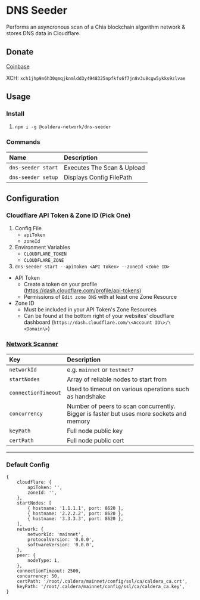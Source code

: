 # DNS Seeder

Performs an asyncronous scan of a Chia blockchain algorithm network & stores DNS data in Cloudflare.

## Donate   

[Coinbase](https://commerce.coinbase.com/checkout/5ed151a5-4d24-4dd9-9d1e-8f31648dd271)

XCH: `xch1jhp9n6h30qmqjknmldd3y4948325npfkfs6f7jn8v3u8cgw5ykks9zlvae`

## Usage

### Install

1. `npm i -g @caldera-network/dns-seeder`

### Commands
| Name              | Description |
|:---               | :---        |
| `dns-seeder start` | Executes The Scan & Upload |
| `dns-seeder setup` | Displays Config FilePath |


## Configuration

### Cloudflare API Token & Zone ID (Pick One)

1. Config File
    - `apiToken`
    - `zoneId`
1. Environment Variables
    - `CLOUDFLARE_TOKEN`
    - `CLOUDFLARE_ZONE`
1. `dns-seeder start --apiToken <API Token> --zoneId <Zone ID>`

- API Token
    - Create a token on your profile (https://dash.cloudflare.com/profile/api-tokens)
    - Permissions of `Edit zone DNS` with at least one Zone Resource
- Zone ID
    - Must be included in your API Token's Zone Resources
    - Can be found at the bottom right of your websites' cloudflare dashboard (`https://dash.cloudflare.com/\<Account ID\>/\<Domain\>`)

### [Network Scanner](https://github.com/Caldera-Network/chia-network-scanner#usage)

| Key              | Description |
|:---               | :---        |
| `networkId` | e.g. `mainnet` or `testnet7` |
| `startNodes` | Array of reliable nodes to start from |
| `connectionTimeout` | Used to timeout on various operations such as handshake |
| `concurrency` | Number of peers to scan concurrently. Bigger is faster but uses more sockets and memory |
| `keyPath` | Full node public key |
| `certPath` | Full node public cert |

---

### Default Config
```
{
    cloudflare: {
        apiToken: '',
        zoneId: '',
    },
    startNodes: [
        { hostname: '1.1.1.1', port: 8620 },
        { hostname: '2.2.2.2', port: 8620 },
        { hostname: '3.3.3.3', port: 8620 },
    ],
    network: {
        networkId: 'mainnet',
        protocolVersion: '0.0.0',
        softwareVersion: '0.0.0',
    },
    peer: {
        nodeType: 1,
    },
    connectionTimeout: 2500,
    concurrency: 50,
    certPath: '/root/.caldera/mainnet/config/ssl/ca/caldera_ca.crt',
    keyPath: '/root/.caldera/mainnet/config/ssl/ca/caldera_ca.key',
}
```